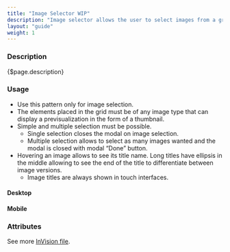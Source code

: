 ```yaml
---
title: "Image Selector WIP"
description: "Image selector allows the user to select images from a grids images in a visual way that primes the images over other metadata that an image file can have."
layout: "guide"
weight: 1
---
```


### Description

{$page.description}

### Usage

* Use this pattern only for image selection.
* The elements placed in the grid must be of any image type that can display a previsualization in the form of a thumbnail.
* Simple and multiple selection must be possible.
    * Single selection closes the modal on image selection.
    * Multiple selection allows to select as many images wanted and the modal is closed with modal “Done” button.
* Hovering an image allows to see its title name. Long titles have ellipsis in the middle allowing to see the end of the title to differentiate between image versions.
    * Image titles are always shown in touch interfaces.

#### Desktop

#### Mobile

### Attributes

See more [InVision file](https://liferay.invisionapp.com/d/main/#/console/11698269/246909656/preview).

